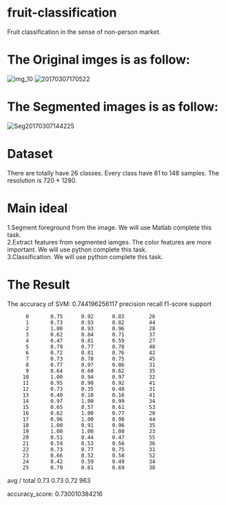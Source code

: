 # fruit-classification
Fruit classification in the sense of non-person market.
# The Original imges is as follow:
![img_10](https://github.com/Laviyy/fruit-classification/blob/master/originalImgSamples/img_10.jpg)
![20170307170522](https://github.com/Laviyy/fruit-classification/blob/master/originalImgSamples/20170307170522.jpg)
# The Segmented images  is as follow:
![Seg20170307144225](https://github.com/Laviyy/fruit-classification/blob/master/ROIImgSamples/Seg20170307144225.jpg)
# Dataset
There are totally have 26 classes. Every class have 81 to 148 samples. The resolution is 720 * 1280.
# Main ideal
1.Segment foreground from the image. We will use Matlab complete this task.<br>
2.Extract features from segmented iamges. The color features are more important. We will use python complete this task.<br>
3.Classification. We will use python complete this task.<br>
# The Result
The accuracy of SVM:
0.744196256117
             precision    recall  f1-score   support

          0       0.75      0.92      0.83        26
          1       0.73      0.93      0.82        44
          2       1.00      0.93      0.96        28
          3       0.62      0.84      0.71        37
          4       0.47      0.81      0.59        27
          5       0.79      0.77      0.78        48
          6       0.72      0.81      0.76        42
          7       0.73      0.78      0.75        45
          8       0.77      0.97      0.86        31
          9       0.64      0.60      0.62        35
         10       1.00      0.94      0.97        32
         11       0.95      0.90      0.92        41
         12       0.73      0.35      0.48        31
         13       0.40      0.10      0.16        41
         14       0.97      1.00      0.99        34
         15       0.65      0.57      0.61        53
         16       0.62      1.00      0.77        20
         17       0.96      1.00      0.98        44
         18       1.00      0.91      0.96        35
         19       1.00      1.00      1.00        23
         20       0.51      0.44      0.47        55
         21       0.59      0.53      0.56        36
         22       0.73      0.77      0.75        31
         23       0.66      0.52      0.58        52
         24       0.42      0.59      0.49        34
         25       0.79      0.61      0.69        38

avg / total       0.73      0.73      0.72       963

accuracy_score: 0.730010384216
